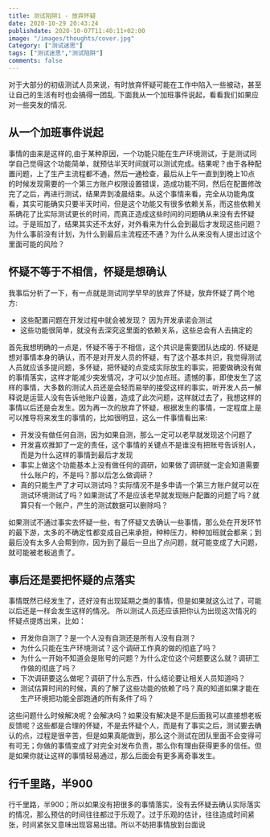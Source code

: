 ```yaml
---
title: 测试陷阱1 - 放弃怀疑
date: 2020-10-29 20:43:24
publishdate: 2020-10-07T11:40:11+02:00
image: "/images/thoughts/cover.jpg"
Category: ["测试迷思"]
tags: ["测试迷思","测试陷阱"]
comments: false
---
```


对于大部分的初级测试人员来说，有时放弃怀疑可能在工作中陷入一些被动，甚至让自己的生活有时也会搞得一团乱. 下面我从一个加班事件说起，看看我们如果应对一些突发的情况.

## 从一个加班事件说起

事情的由来是这样的,由于某种原因，一个功能只能在生产环境测试，于是测试同学自己觉得这个功能简单，就预估半天时间就可以测试完成。结果呢？由于各种配置问题，上了生产主流程都不通，然后一通检查，最后从上午一直到到晚上10点的时候发现需要的一个第三方账户权限设置错误，造成功能不同，然后在配置修改完了之后，再进行测试，结果弄到凌晨结束。从这个事情来看，完全从功能角度看，其实可能确实只要半天时间，但是这个功能又有很多依赖关系，而这些依赖关系确花了比实际测试更长的时间，而真正造成这些时间的问题确从来没有去怀疑过。于是班加了，结果其实还不太好，对外看来为什么会到最后才发现这些问题？为什么事前没有计划，为什么到最后主流程还不通？为什么从来没有人提出过这个里面可能的风险？

## 怀疑不等于不相信，怀疑是想确认

我事后分析了一下，有一点就是测试同学早早的放弃了怀疑，放弃怀疑了两个地方:
- 这些配置问题在开发过程中就会被发现？ 因为开发承诺会测试
- 这些功能很简单，就没有去深究这里面的依赖关系，这些总会有人去搞定的

首先我想明确的一点是，怀疑不等于不相信，这个共识是需要团队达成的.
怀疑是想对事情本身的确认，而不是对开发人员的怀疑，有了这个基本共识，我觉得测试人员就应该多提问题，多怀疑，把怀疑的点变成实际放生的事实，把要做确没有做的事情落实，这样才能减少突发情况，才可以少加点班。遗憾的事，即使发生了这样的事情，大多数的测试人员还是会轻而易举的接受这样的事实，听开发人员一解释说是运营人没有告诉他账户设置，造成了此次问题，这样就过去了，我想这样的事情以后还是会发生。因为再一次的放弃了怀疑，根据发生的事情，一定程度上是可以推导将来发生的事情的，比如很明显，这么一件事情看出来:
- 开发没有做任何自测，因为如果自测，那么一定可以老早就发现这个问题了
- 开发喜欢推卸了一定的责任，这个事情的关键点不是谁没有把账号告诉别人，而是为什么这样的事情到最后才发现
- 事实上做这个功能基本上没有做任何的调研，如果做了调研就一定会知道需要什么账户的，不是吗？那以后怎么做调研？
- 真的只能生产了才可以测试吗？实际情况不是多申请一个第三方账户就可以在测试环境测试了吗？如果测试了不是应该老早就发现账户配置的问题了吗？就算只有一个账户，产生的测试数据可以删除吗？

如果测试不通过事实去怀疑一些，有了怀疑又去确认一些事情，那么处在开发环节的最下游，太多的不确定性都变成自己来承担，种种压力，种种加班就会都来；到最后没有太多人会帮到你，因为到了最后一旦出了点问题，就可能变成了大问题，就可能被老板追责了。

## 事后还是要把怀疑的点落实

事情既然已经发生了，还好没有出现延期之类的事情，但是如果就这么过了，可能以后还是一样会发生这样的情况。
所以测试人员还应该把你认为出现这次情况的怀疑点提炼出来，比如：
- 开发你自测了？是一个人没有自测还是所有人没有自测？
- 为什么只能在生产环境测试？这个调研工作真的做的彻底了吗？
- 为什么一开始不知道会是账号的问题？为什么定位这个问题要这么就？调研工作做的彻底了吗？
- 下次调研要这么做呢？调研了什么东西，什么结论要让相关人员知道吗？
- 测试估算时间的时候，真的了解了这些功能的依赖了吗？真的知道如果才能在生产环境把功能全部跑通的所有条件了吗？

这些问题什么时候解决呢？会解决吗？如果没有解决是不是后面我可以直接想老板反馈呢？这些都是合理的怀疑，不是去怀疑个人，而是有了事实之后，测试要去确认的点，过程是很辛苦，但是如果真能做到，那么这个测试在团队里面不会变得可有可无；你做的事情变成了对完全对发布负责，那么你有理由获得更多的信任。但是如果你就让这样的事情轻易通过，那么后面会有更多离奇事发生。

## 行千里路，半900

行千里路，半900；所以如果没有把很多的事情落实，没有去怀疑去确认实际落实的情况，那么预估的时间往往都过于乐观了。过于乐观的估计，往往造成时间紧张，时间紧张又意味出现容易出错。所以不妨把事情放到台面说


